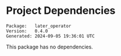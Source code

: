 # Project Dependencies
    Package:   later_operator
    Version:   0.4.0
    Generated: 2024-09-05 19:36:01 UTC

This package has no dependencies.
